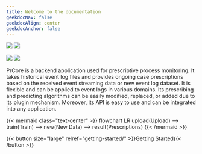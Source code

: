 ```yaml
---
title: Welcome to the documentation
geekdocNav: false
geekdocAlign: center
geekdocAnchor: false
---
```


<!-- markdownlint-capture -->
<!-- markdownlint-disable MD033 -->

<span class="badge-placeholder">[![](https://img.shields.io/github/actions/workflow/status/prcore/prcore/main.yml?label=Docker%20compose%20service)](https://github.com/prcore/prcore/actions/workflows/main.yml)</span> <span class="badge-placeholder">[![](https://img.shields.io/website?label=API%20service&url=https%3A%2F%2Fprcore.chaos.run%2Fdocs)](https://prcore.chaos.run)</span>

<span class="badge-placeholder">[![](https://img.shields.io/codefactor/grade/github/prcore/prcore/main?label=Code%20quality)](https://www.codefactor.io/repository/github/prcore/prcore/overview/main)</span> <span class="badge-placeholder">[![](https://img.shields.io/github/license/prcore/prcore?color=blue&label=License)](LICENSE)</span>

<!-- markdownlint-restore -->

PrCore is a backend application used for prescriptive process monitoring. It takes historical event log files and provides ongoing case prescriptions based on the received event streaming data or new event log dataset. It is flexible and can be applied to event logs in various domains. Its prescribing and predicting algorithms can be easily modified, replaced, or added due to its plugin mechanism. Moreover, its API is easy to use and can be integrated into any application.

{{< mermaid class="text-center" >}}
flowchart LR
    upload(Upload) --> train(Train) --> new(New Data) --> result(Prescriptions)
{{< /mermaid >}}

{{< button size="large" relref="getting-started/" >}}Getting Started{{< /button >}}
